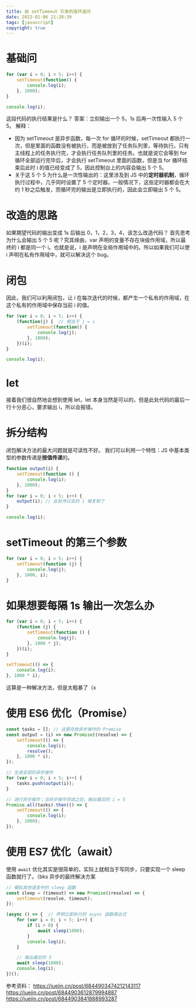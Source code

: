 ```yaml
---
title: 由 setTimeout 引发的连环追问
date: 2022-01-06 21:28:39
tags: [javascript]
copyright: true
---
```

# 基础问
```js
for (var i = 0; i < 5; i++) {
    setTimeout(function() {
        console.log(i);
    }, 1000);
}

console.log(i);
```
这段代码的执行结果是什么？
答案：立刻输出一个 5，1s 后再一次性输入 5 个 5。
解释：
- 因为 setTimeout 是异步函数，每一次 for 循环的时候，setTimeout 都执行一次，但是里面的函数没有被执行，而是被放到了任务队列里，等待执行。只有主线程上的任务执行完，才会执行任务队列里的任务。也就是说它会等到 for 循环全部运行完毕后，才会执行 setTimeout 里面的函数，但是当 for 循环结束后此时 i 的值已经变成了 5，因此控制台上的内容会输出 5 个 5。
- 关于这 5 个 5 为什么是一次性输出的：这里涉及到 JS 中的**定时器机制**，循环执行过程中，几乎同时设置了 5 个定时器。一般情况下，这些定时器都会在大约 1 秒之后触发，而循环完的输出是立即执行的，因此会立即输出 5 个 5。

# 改造的思路
如果期望代码的输出变成 1s 后输出 0，1，2，3，4，该怎么改造代码？
首先思考为什么会输出 5 个 5 呢？究其缘由，var 声明的变量不存在块级作用域，所以最终的 i 都是同一个 i。也就是说，i 是声明在全局作用域中的。所以如果我们可以使 i 声明在私有作用域中，就可以解决这个 bug。

# 闭包
因此，我们可以利用闭包，让 i 在每次迭代的时候，都产生一个私有的作用域，在这个私有的作用域中保存当前 i 的值。

```js
for (var i = 0; i < 5; i++) {
    (function(j) {  // 相当于 j = i
        setTimeout(function() {
            console.log(j);
        }, 1000);
    })(i);
}

console.log(i);
```

# let
接着我们很自然地会想到使用 let，let 本身当然是可以的，但是此处代码的最后一行十分恶心，要求输出 i，所以会报错。

# 拆分结构
闭包解决方法的最大问题就是可读性不好。
我们可以利用一个特性：JS 中基本类型的参数传递是**按值传递**的。
```js
function output(i) {
    setTimeout(function () {
        console.log(i);
    }, 1000);
}
for (var i = 0; i < 5; i++) {
    output(i); // 此处传过去的 i 被复制了
}

console.log(i);
```

# setTimeout 的第三个参数
```js
for (var i = 0; i < 5; i++) {
    setTimeout(function (j) {
        console.log(j);
    }, 1000, i);
}
```

# 如果想要每隔 1s 输出一次怎么办
```js
for (var i = 0; i < 5; i++) {
    (function (j) {
        setTimeout(function () {
            console.log(j);
        }, 1000 * j);
    })(i);
}

setTimeout(() => {
    console.log(i);
}, 1000 * i);
```

这算是一种解决方法，但是太粗暴了（x

# 使用 ES6 优化（Promise）
```js
const tasks = []; // 这里存放异步操作的 Promise
const output = (i) => new Promise((resolve) => {
    setTimeout(() => {
        console.log(i);
        resolve();
    }, 1000 * i);
});

// 生成全部的异步操作
for (var i = 0; i < 5; i++) {
    tasks.push(output(i));
}

// 进行异步操作；当异步操作完成之后，输出最后的 i = 5
Promise.all(tasks).then(() => {
    setTimeout(() => {
        console.log(i);
    }, 1000);
});
```

# 使用 ES7 优化（await）
使用 `await` 优化其实是很简单的，实际上就相当于写同步，只要实现一个 sleep 函数就行了。（bks 异步的最终解决方案
```js
// 模拟其他语言中的 sleep 函数
const sleep = (timeout) => new Promise((resolve) => {
    setTimeout(resolve, timeout);
});

(async () => {  // 声明立即执行的 async 函数表达式
    for (var i = 0; i < 5; i++) {
        if (i > 0) {
            await sleep(1000);
        }
        console.log(i);
    }

    // 输出最后的 5
    await sleep(1000);
    console.log(i);
})();
```

参考资料：
https://juejin.cn/post/6844903474212143117
https://juejin.cn/post/6844903612879994887
https://juejin.cn/post/6844903841888993287